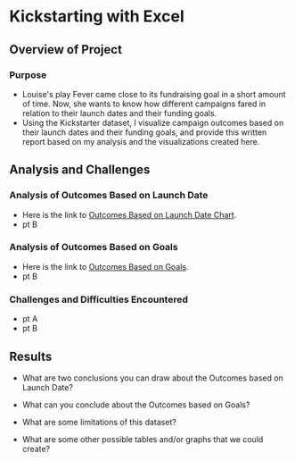 # Kickstarting with Excel

## Overview of Project

### Purpose
- Louise's play Fever came close to its fundraising goal in a short amount of time. Now, she wants to know how different campaigns fared in relation to their launch dates and their funding goals. 
- Using the Kickstarter dataset, I visualize campaign outcomes based on their launch dates and their funding goals, and provide this written report based on my analysis and the visualizations created here.

## Analysis and Challenges

### Analysis of Outcomes Based on Launch Date
- Here is the link to [Outcomes Based on Launch Date Chart](resources/Theater_Outcomes_vs_Launch.png).
- pt B

### Analysis of Outcomes Based on Goals
- Here is the link to [Outcomes Based on Goals](resources/Outcomes_vs_Goals.png).
- pt B

### Challenges and Difficulties Encountered

- pt A
- pt B

## Results

- What are two conclusions you can draw about the Outcomes based on Launch Date?

- What can you conclude about the Outcomes based on Goals?

- What are some limitations of this dataset?

- What are some other possible tables and/or graphs that we could create?
